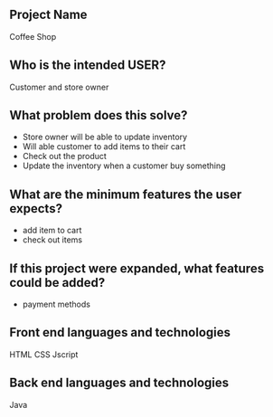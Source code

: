 ## Project Name
Coffee Shop

## Who is the intended USER?
Customer and store owner

## What problem does this solve?

- Store owner will be able to update inventory
- Will able customer to add items to their cart
- Check out the product
- Update the inventory when a customer buy something 

## What are the minimum features the user expects?
- add item to cart
- check out items


## If this project were expanded, what features could be added?
- payment methods

## Front end languages and technologies
 HTML CSS Jscript

 ## Back end languages and technologies
 Java